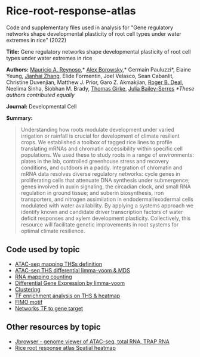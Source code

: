 # Rice-root-response-atlas

Code and supplementary files used in analysis for "Gene regulatory networks shape developmental plasticity of root cell types under water extremes in rice" (2022)

**Title:** Gene regulatory networks shape developmental plasticity of root cell types under water extremes in rice

**Authors:**  [Mauricio A. Reynoso](https://github.com/reynosoma),* [Alex Borowsky](https://github.com/alexborowsky),* Germain Pauluzzi*, Elaine Yeung, [Jianhai Zhang](https://github.com/jianhaizhang), Elide Formentin, Joel Velasco, Sean Cabanlit, Christine Duvenjian, Matthew J. Prior, Garo Z. Akmakjian, [Roger B. Deal](https://github.com/DealLab), Neelima Sinha, Siobhan M. Brady, [Thomas Girke](https://github.com/tgirke), [Julia Bailey-Serres](https://github.com/jbserres)
_*These authors contributed equally_

**Journal:** 
Developmental Cell

**Summary:** 

> Understanding how roots modulate development under varied irrigation or rainfall is crucial for development of climate resilient crops. We established a toolbox of tagged rice lines to profile translating mRNAs and chromatin accessibility within specific cell populations. We used these to study roots in a range of environments: plates in the lab, controlled greenhouse stress and recovery conditions, and outdoors in a paddy. Integration of chromatin and mRNA data resolves diverse regulatory networks: cycle genes in proliferating cells that attenuate DNA synthesis under submergence; genes involved in auxin signaling, the circadian clock, and small RNA regulation in ground tissue; and suberin biosynthesis, iron transporters, and nitrogen assimilation in endodermal/exodermal cells modulated with water availability. By applying a systems approach we identify known and candidate driver transcription factors of water deficit responses and xylem development plasticity. Collectively, this resource will facilitate genetic improvements in root systems for optimal climate resilience.



## Code used by topic

- [ATAC-seq mapping THSs definition](https://github.com/plant-plasticity/rice-root-response-atlas/blob/main/Mapping_THS_definition_counts_ATAC.R)
- [ATAC-seq THS differential limma-voom & MDS](https://github.com/plant-plasticity/rice-root-response-atlas/blob/main/THS_diff_volcano_MDS.R)
- [RNA mapping counting](https://github.com/plant-plasticity/rice-root-response-atlas/blob/main/polyA-TRAP-mapping-counting.R)
- [Differential Gene Expression by limma-voom](https://github.com/plant-plasticity/rice-root-response-atlas/blob/main/DEG_analysis_limma_polyA_TRAP.R)
- [Clustering](https://github.com/plant-plasticity/Evolutionary-flexibility-in-flooding-response-2019/blob/master/DEG-analysis-limma-voom/Scripts/Clustering_Heatmap.R)
- [TF enrichment analysis on THS & heatmap](https://github.com/plant-plasticity/rice-root-response-atlas/blob/main/THS_enrichment_analysis.R)
- [FIMO motif](https://github.com/plant-plasticity/rice-root-response-atlas/blob/main/FIMO_annotated.R)
- [Networks TF to gene target](https://github.com/plant-plasticity/rice-root-response-atlas/blob/main/network_data_frame_production.R)

## Other resources by topic
- [Jbrowser - genome viewer of ATAC-seq, total RNA, TRAP RNA](http://ricejbrowse.baileyserreslab.org)
- [Rice root response atlas Spatial heatmap](http://spatialheatmap.baileyserreslab.org)
